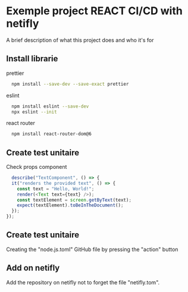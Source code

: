 
# Exemple project REACT CI/CD with netifly

A brief description of what this project does and who it's for


## Install librarie

prettier

```bash
  npm install --save-dev --save-exact prettier
```
eslint

```bash
  npm install eslint --save-dev
  npx eslint --init
```

react router

```bash
  npm install react-router-dom@6
```

## Create test unitaire

Check props component

```javascript
  describe("TextComponent", () => {
  it("renders the provided text", () => {
    const text = "Hello, World!";
    render(<Text text={text} />);
    const textElement = screen.getByText(text);
    expect(textElement).toBeInTheDocument();
  });
});
```

## Create test unitaire
Creating the "node.js.toml" GitHub file by pressing the "action" button

## Add on netifly
Add the repository on netifly not to forget the file "netifly.tom".





